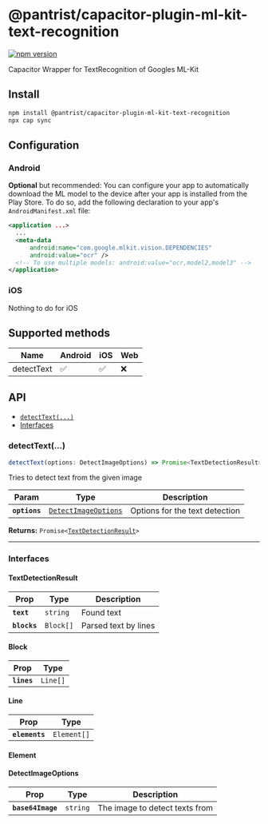 # @pantrist/capacitor-plugin-ml-kit-text-recognition

[![npm version](https://badge.fury.io/js/@pantrist%2Fcapacitor-plugin-ml-kit-text-recognition.svg)](https://badge.fury.io/js/@pantrist%2Fcapacitor-plugin-ml-kit-text-recognition)

Capacitor Wrapper for TextRecognition of Googles ML-Kit

## Install

```bash
npm install @pantrist/capacitor-plugin-ml-kit-text-recognition
npx cap sync
```

## Configuration

### Android

**Optional** but recommended:
You can configure your app to automatically download the ML model to the device after your app is installed from the Play Store.
To do so, add the following declaration to your app's ``AndroidManifest.xml`` file:

```xml
<application ...>
  ...
  <meta-data
      android:name="com.google.mlkit.vision.DEPENDENCIES"
      android:value="ocr" />
  <!-- To use multiple models: android:value="ocr,model2,model3" -->
</application>
```

### iOS

Nothing to do for iOS


## Supported methods

| Name      | Android | iOS | Web |
| ----------- | ----------- |-----|-----|
| detectText   | ✅        | ✅    | ❌    |

## API

<docgen-index>

* [`detectText(...)`](#detecttext)
* [Interfaces](#interfaces)

</docgen-index>

<docgen-api>
<!--Update the source file JSDoc comments and rerun docgen to update the docs below-->

### detectText(...)

```typescript
detectText(options: DetectImageOptions) => Promise<TextDetectionResult>
```

Tries to detect text from the given image

| Param         | Type                                                              | Description                    |
| ------------- | ----------------------------------------------------------------- | ------------------------------ |
| **`options`** | <code><a href="#detectimageoptions">DetectImageOptions</a></code> | Options for the text detection |

**Returns:** <code>Promise&lt;<a href="#textdetectionresult">TextDetectionResult</a>&gt;</code>

--------------------


### Interfaces


#### TextDetectionResult

| Prop         | Type                 | Description          |
| ------------ | -------------------- | -------------------- |
| **`text`**   | <code>string</code>  | Found text           |
| **`blocks`** | <code>Block[]</code> | Parsed text by lines |


#### Block

| Prop        | Type                |
| ----------- | ------------------- |
| **`lines`** | <code>Line[]</code> |


#### Line

| Prop           | Type                   |
| -------------- | ---------------------- |
| **`elements`** | <code>Element[]</code> |


#### Element


#### DetectImageOptions

| Prop              | Type                | Description                    |
| ----------------- | ------------------- | ------------------------------ |
| **`base64Image`** | <code>string</code> | The image to detect texts from |

</docgen-api>
